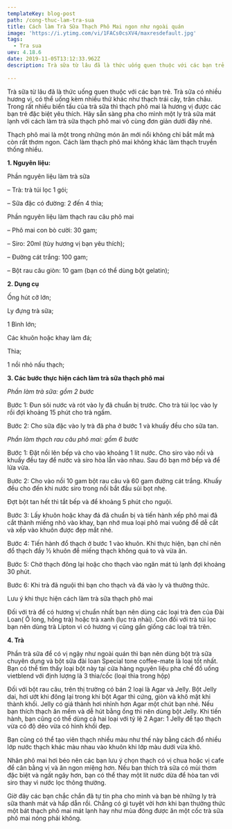 ```yaml
---
templateKey: blog-post
path: /cong-thuc-lam-tra-sua
title: Cách làm Trà Sữa Thạch Phô Mai ngon như ngoài quán
image: 'https://i.ytimg.com/vi/1FACs0csXV4/maxresdefault.jpg' 
tags:
  - Tra sua
uev: 4.18.6
date: 2019-11-05T13:12:33.962Z
description: Trà sữa từ lâu đã là thức uống quen thuộc với các bạn trẻ. Trà sữa có nhiều hương vị, có thể uống kèm nhiều thứ khác như thạch trái cây, trân châu.
 
---
```



Trà sữa từ lâu đã là thức uống quen thuộc với các bạn trẻ. Trà sữa có nhiều hương vị, có thể uống kèm nhiều thứ khác như thạch trái cây, trân châu. Trong rất nhiều biến tấu của trà sữa thì thạch phô mai là hương vị được các bạn trẻ đặc biệt yêu thích. Hãy sẵn sàng pha cho mình một ly trà sữa mát lạnh với cách làm trà sữa thạch phô mai vô cùng đơn giản dưới đây nhé.

Thạch phô mai là một trong những món ăn mới nổi không chỉ bắt mắt mà còn rất thơm ngon. Cách làm thạch phô mai không khác làm thạch truyền thống nhiều.

**1. Nguyên liệu:**

Phần nguyên liệu làm trà sữa

– Trà: trà túi lọc 1 gói;

– Sữa đặc có đường: 2 đến 4 thìa;


Phần nguyên liệu làm thạch rau câu phô mai

– Phô mai con bò cười: 30 gam;

– Siro: 20ml (tùy hương vị bạn yêu thích);

– Đường cát trắng: 100 gam;

– Bột rau câu giòn: 10 gam (bạn có thể dùng bột gelatin);


**2. Dụng cụ**

Ống hút cỡ lớn;

Ly đựng trà sữa;

1 Bình lớn;

Các khuôn hoặc khay làm đá;

Thìa;

1 nồi nhỏ nấu thạch;

**3. Các bước thực hiện cách làm trà sữa thạch phô mai**

*Phần làm trà sữa: gồm 2 bước*

Bước 1: Đun sôi nước và rót vào ly đã chuẩn bị trước. Cho trà túi lọc vào ly rồi đợi khoảng 15 phút cho trà ngấm.

Bước 2: Cho sữa đặc vào ly trà đã pha ở bước 1 và khuấy đều cho sữa tan.


*Phần làm thạch rau câu phô mai: gồm 6 bước*

Bước 1: Đặt nồi lên bếp và cho vào khoảng 1 lít nước. Cho siro vào nồi và khuấy đều tay để nước và siro hòa lẫn vào nhau. Sau đó bạn mở bếp và để lửa vừa.


Bước 2: Cho vào nồi 10 gam bột rau câu và 60 gam đường cát trắng. Khuấy đều cho đến khi nước siro trong nồi bắt đầu sủi bọt nhẹ.

Đợt bột tan hết thì tắt bếp và để khoảng 5 phút cho nguội.

Bước 3: Lấy khuôn hoặc khay đá đã chuẩn bị và tiến hành xếp phô mai đã cắt thành miếng nhỏ vào khay, bạn nhớ mua loại phô mai vuông để dễ cắt và xếp vào khuôn được đẹp mắt nhé.


Bước 4: Tiến hành đổ thạch ở bước 1 vào khuôn. Khi thực hiện, bạn chỉ nên đổ thạch đầy ½ khuôn để miếng thạch không quá to và vừa ăn.


Bước 5: Chờ thạch đông lại hoặc cho thạch vào ngăn mát tủ lạnh đợi khoảng 30 phút.


Bước 6: Khi trà đã nguội thì bạn cho thạch và đá vào ly và thưởng thức.


Lưu ý khi thực hiện cách làm trà sữa thạch phô mai

Đối với trà để có hương vị chuẩn nhất bạn nên dùng các loại trà đen của Đài Loan( Ô long, hồng trà) hoặc trà xanh (lục trà nhài). Còn đối với trà túi lọc bạn nên dùng trà Lipton vì có hương vị cũng gần giống các loại trà trên.

**4. Trà**

Phần trà sữa để có vị ngậy như ngoài quán thì bạn nên dùng bột trà sữa chuyên dụng và bột sữa đài loan Special tone coffee-mate là loại tốt nhất. Bạn có thể tìm thấy loại bột này tại cửa hàng nguyên liệu pha chế đồ uống vietblend với định lượng là 3 thìa/cốc (loại thìa trong hộp)

Đối với bột rau câu, trên thị trường có bán 2 loại là Agar và Jelly. Bột Jelly dai, hơi ướt khi đông lại trong khi bột Agar thì cứng, giòn và khô mặt khi thành khối. Jelly có giá thành hơi nhỉnh hơn Agar một chút bạn nhé. Nếu bạn thích thạch ăn mềm và dễ hút bằng ống thì nên dùng bột Jelly. Khi tiến hành, bạn cũng có thể dùng cả hai loại với tỷ lệ 2 Agar: 1 Jelly để tạo thạch vừa có độ dẻo vừa có hình khối đẹp.

Bạn cũng có thể tạo viên thạch nhiều màu như thế này bằng cách đổ nhiều lớp nước thạch khác màu nhau vào khuôn khi lớp màu dưới vừa khô.


Nhân phô mai hơi béo nên các bạn lưu ý chọn thạch có vị chua hoặc vị cafe để cân bằng vị và ăn ngon miệng hơn. Nếu bạn thích trà sữa có mùi thơm đặc biệt và ngất ngây hơn, bạn có thể thay một lít nước dừa để hòa tan với siro thay vì nước lọc thông thường.

Giờ đây các bạn chắc chắn đã tự tin pha cho mình và bạn bè những ly trà sữa thanh mát và hấp dẫn rồi. Chẳng có gì tuyệt vời hơn khi bạn thưởng thức một bát thạch phô mai mát lạnh hay như mùa đông được ăn một cốc trà sữa phô mai nóng phải không.